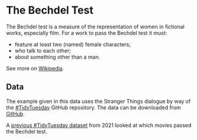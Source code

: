 # The Bechdel Test

The Bechdel test is a measure of the representation of women in fictional works, especially film. For a work to pass the Bechdel test it must:

* feature at least two (named) female characters;
* who talk to each other;
* about something other than a man.

See more on [Wikipedia](https://en.wikipedia.org/wiki/Bechdel_test).

## Data

The example given in this data uses the Stranger Things dialogue by way of the [#TidyTuesday](https://github.com/rfordatascience/tidytuesday) GitHub repository. The data can be downloaded from [GitHub](https://github.com/rfordatascience/tidytuesday/tree/master/data/2022/2022-10-18).

A [previous #TidyTuesday dataset](https://github.com/rfordatascience/tidytuesday/blob/master/data/2021/2021-03-09/readme.md) from 2021 looked at which movies passed the Bechdel test.
